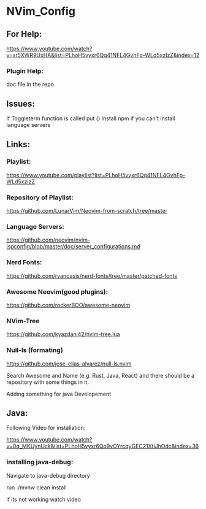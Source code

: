 # NVim_Config

## For Help:

https://www.youtube.com/watch?v=xr5XWR9UxHA&list=PLhoH5vyxr6Qq41NFL4GvhFp-WLd5xzIzZ&index=12

### Plugin Help:

doc file in the repo

## Issues:

If Toggleterm function is called put ()
Install npm if you can't install language servers

## Links:

### Playlist:

https://www.youtube.com/playlist?list=PLhoH5vyxr6Qq41NFL4GvhFp-WLd5xzIzZ

### Repository of Playlist:

https://github.com/LunarVim/Neovim-from-scratch/tree/master

### Language Servers:

https://github.com/neovim/nvim-lspconfig/blob/master/doc/server_configurations.md

### Nerd Fonts:

https://github.com/ryanoasis/nerd-fonts/tree/master/patched-fonts

### Awesome Neovim(good plugins):

https://github.com/rockerBOO/awesome-neovim

### NVim-Tree

https://github.com/kyazdani42/nvim-tree.lua

### Null-ls (formating)

https://github.com/jose-elias-alvarez/null-ls.nvim

Search Awesome and Name (e.g. Rust, Java, React) and there should be a repository with some things in it.

Adding something for java Developement

## Java:

Following Video for installation:

https://www.youtube.com/watch?v=0q_MKUynUck&list=PLhoH5vyxr6Qo9vOYrcqyGEC21XtiJhOdc&index=36

### installing java-debug:

Navigate to java-debug directory

run ./mvnw clean install

if its not working watch video
